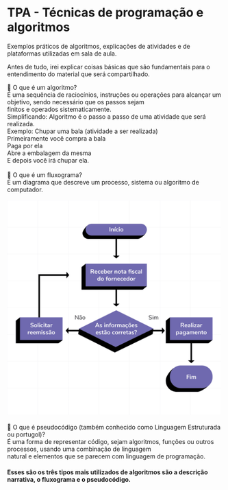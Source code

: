 # TPA - Técnicas de programação e algoritmos
Exemplos práticos de algoritmos, explicações de atividades e de plataformas utilizadas em sala de aula.
>
 Antes de tudo, irei explicar coisas básicas que são fundamentais para o entendimento do material que será compartilhado.
>
📌 O que é um algoritmo?
</br> É uma sequência de raciocínios, instruções ou operações para alcançar um objetivo, sendo necessário que os passos sejam </br>finitos e operados sistematicamente.
</br>Simplificando: Algoritmo é o passo a passo de uma atividade que será realizada.
</br>Exemplo: Chupar uma bala (atividade a ser realizada)
</br>Primeiramente você compra a bala
</br>Paga por ela
</br>Abre a embalagem da mesma
</br>E depois você irá chupar ela.
</br></br>
📌 O que é um fluxograma?
</br> É um diagrama que descreve um processo, sistema ou algoritmo de computador.</br>
</br><img src="fluxograma.png" width=500 height=500 > 
</br></br>
📌 O que é pseudocódigo (também conhecido como Linguagem Estruturada ou portugol)?
</br>É uma forma de representar código, sejam algoritmos, funções ou outros processos, usando uma combinação de linguagem </br>natural e elementos que se parecem com linguagem de programação.

#### Esses são os três tipos mais utilizados de algoritmos são a descrição narrativa, o fluxograma e o pseudocódigo.
